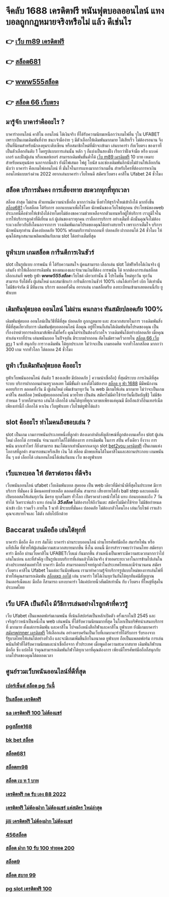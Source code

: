 # จีคลับ 1688 เครดิตฟรี  พนันฟุตบอลออนไลน์   แทงบอลถูกกฏหมายจริงหรือไม่ แล้ว ดีเช่นไร

## 👉 [เว็บ m89 เครดิตฟรี](https://mabet.net/credit-free-50/)
## 👉 [สล็อต681](https://mabet.net/register/)
## 👉 [www555สล็อต](https://mabet.net/credit-free-50/)
## 👉 [สล็อต 66 เว็บตรง](https://mabet.net/)

## มารู้จัก  บาคาร่าคืออะไร ? 

บาคาร่าออนไลน์  คาสิโน ออนไลน์ ได้เงินจริง  ที่ได้รับความนิยมเหนือกว่าเกมไพ่อื่น ๆใน UFABET เพราะเป็นเกมเดิมพันที่ง่าย ชนะเจ้ามือง่าย ๆ มีตัวเลือกให้เดิมพันมากมาย ได้เสียเร็ว ไม่ต้องรอนาน จึงเป็นที่นิยมสำหรับนักลงทุนระดับเซียน หรือสมาชิกใหม่ที่มักจะเข้ามา  เล่นบาคาร่า  กับเว็บตรง ของเราที่   เป็นตัวเลือกอันดับ 1  โดยรูปแบบการเล่นนั้น หลัก ๆ ก็แบ่งเป็นสองฝั่ง เรียกว่าฝั่งเจ้ามือ หรือ แบงค์เกอร์ และฝั่งผู้เล่น หรือเพลย์เยอร์ สามารถเดิมพันขั้นต่ำได้ [เว็บ m89 เครดิตฟรี](https://mabet.net/register/) 10 บาท เหมาะสำหรับคนทุนน้อย นอกจากนี้แล้ว ยังมีไพ่เสมอ ไพ่คู่ โบนัส และช่องเดิมพันอีกนับไม่ถ้วนให้เลือกกัน นับว่า บาคาร่า คือเกมไพ่ออนไลน์ ที่  มั่นใจในการเแทงมากกว่าเกมอื่น สำหรับใครที่ต้องการหาเงินออนไลน์แบบเร่งด่วน 2022 อยากเล่นบาคาร่า เว็บไหนดี  สมัครเว็บตรง คาสิโน Ufabet   24 ชั่วโมง


## สล็อต  บริการมั่นคง การเสี่ยงทาย สะดวกทุกที่ทุกเวลา

 สล็อต ล่าสุด ไม่ผ่าน ตัวแทนมีความน่าเชื่อถือ มากกว่าเดิม ซึ่งทำให้ธุรกิจใหม่เข้าถึงได้ มากยิ่งขึ้น [สล็อต681](https://mabet.net/credit-free-50/) เว็บสล็อต ได้รับการ ออกแบบมาเพื่อใช้โดย นักพนันของเว็บไซต์ทุกคน ประโยชน์ของweb ประเภทนี้คือช่วยให้เข้าถึงได้ง่ายโดยไม่ต้องขอความช่วยเหลือจากตัวแทนหรือผู้ให้บริการ เราภูมิใจในการให้บริการลูกค้าที่ดีเยี่ยม แก่ ผู้เล่นของเราทุกคน เราถือการบริการ อย่างเต็มที่ ดังนั้นคุณจึงไม่ต้อง ระแวงเกี่ยวกับสิ่งใดนอกจากการ วางเดิมพันเกมโปรดของคุณได้อย่างสบายใจ เพราะเราเต็มใจ บริการนักพนันทุกท่าน  มั่งคงปลอดภัย 100% พร้อมบริการฝากถอนที่ ปลอดภัย ฝากถอนได้  24 ชั่วโมง ให้คุณได้สนุกสนานเพลิดเพลินกับเกม  slot  ได้อย่างเต็มที่สุด


## ยูฟ่าเบท  เกมสล็อต การีนตีการเงินชัวร์

 slot เป็นรูปแบบ การพนัน ที่  ได้รับความสนใจ ผู้คนสามารถ เลือกเล่น slot ได้ฟรีหรือได้เงินจริง ผู้เล่นยัง  ทำให้เลือกการเดิมพัน ของตนเองและจำนวนเงินที่ต้อง การพนัน ได้ หากต้องการเล่นสล็อต เลือกเล่นที่ web   ยูฟ่า ***www555สล็อต*** เว็บไชต์ เดียวเท่านั้น มี โปรโมชั่น  ใหม่ทุกวัน ทุกวัน สามารถ รับได้ทั้ง ผู้เล่นใหม่ และสมาชิกเก่า การีนตีการเงินชัวร์ 100% เล่นได้เท่าไหร่ เบิก ได้เท่านั้นไม่มีข้อจำกัด มี มีทีมงาน บริการ ตลอดทั้งคืน  อยากเล่น เกมสล็อตรีบ ลงทะเบียนเข้ามาเลยตอนนี้กับ ยูฟ่าเบท 


##  เดิมพันฟุตบอล ออนไลน์ ไม่ผ่าน คนกลาง ทันสมัยปลอดภัย 100%

 เดิมพันฟุตบอล ออนไลน์เป็นวิธีที่ดีที่สุด ปลอดภัย ถูกกฎหมาย และ สะดวกสบายในการ วางเดิมพันสิ่งที่ดีที่สุดเกี่ยวกับการ เดิมพันฟุตบอลออนไลน์ คือคุณ อยู่ที่ไหนก็เล่นได้เดิมพันทีมโปรดของคุณ เป็นเรื่องง่ายด้วยการคลิกเมาส์เพียงไม่กี่ครั้ง คุณไม่จำเป็นต้องกังวลใจ วางเดิมพันได้อย่างปลอดภัย เมื่อคุณทำเล่นจากที่บ้าน เล่นพนันบอล  ในปัจจุบัน มีระบบฝากถอน อัตโนมัตรวดเร็วถายใน [สล็อต 66 เว็บตรง](https://mabet.net/register/) 1 นาที  สนุกกับ การวางเดิมพัน ได้ทุกประเภท ไม่ว่าจะเป็น เกมยอดฮิต  จากทั่วโลกสล็อต  มากกว่า 300 เกม จากทั่วโลก ได้ตลอด 24 ชั่วโมง


##  ยูฟ่า  เว็บเดิมพันฟุตบอล  คืออะไร 

 ยูฟ่าเว็บพนันออนไลน์ อันดับ 1  ของเอเชีย มีปลอดภัย | ความน่าเชื่อถือ} ที่สุดมีระบบ การเงินดีที่สุด ระบบ บริการฝากถอนผ่านทรูวอลเลท ไม่มีขั้นต่ำ  แทงได้ไม่ต้องรอ [สล็อต ยู ฟ่า 1688](https://mabet.net/20-free-100/) มีมีพนักงาน คอยบริการ  ตลอดทั้งวัน  มี ผู้เล่นใหม่ เพิ่มเข้ามาทุกวัน ใน web มีเกมให้เล่น มากมาย ไม่ว่าจะเป็นเกมคาสิโน สดสล็อต  }พนันฟุตบอลออนไลน์   มวยไทย เป็นต้น  สมัครไม่มีค่าใช้จ่ายวันนี้เปิดบัญชี} ไม่มีข้อกำหนด  1 บาทก็สามารถ เล่นได้  เลือกได้ เล่นได้ทุกที่ทุกเวลาขอเพียงแค่คุณมี มือถือแล้วก็อินเทอร์เน็ตเพียงเท่านี้ก็ เลือกได้ หาเงิน เว็บยูฟ่าเบท เว็บไซต์ยูฟ่าได้แล้ว


##  slot  คืออะไร ทำไมคนถึงชอบเล่น ?

 slot เป็นเกม  เกมการพนันประเภทหนึ่งที่ลูกค้า ต้องเดาลำดับสัญลักษณ์ที่ถูกต้องบนเครื่อง slot   ผู้เล่นใหม่  เลือกได้   การพนัน จำนวนเท่าใดก็ได้ที่ต้องการ การเดิมพัน ในการ สปิน ครั้งเดียว ยิ่งวาง  การพนัน มากเท่าไหร่ ก็ยิ่งสามารถ ชนะได้มากเท่านั้นหากเดาถูก  slot [bet2you เครดิตฟรี](https://mabet.net/20-free-100/) เป็นเกมแห่งโอกาสที่ลูกค้า สามารถชนะหรือเสีย เงิน ได้ สล็อต มักพบเห็นได้ในคาสิโนและสถานประกอบ เกมพนัน อื่น ๆ แต่ เลือกได้ เล่นออนไลน์ได้เช่นกันบน เว็บ ของยูฟ่าเบท 


## เว็บแทงบอล  ให้ อัตราต่อรอง ที่ดีจริง 

 เว็บพนันออนไลน์   ufabet   เว็บเดิมพันบอล สุดยอด เป็น web เดียวที่มีค่าน้ำดีที่สุดในประเทศ มีการบริการ ที่มั่นคง มี มีคนคอยช่วยเหลือ ตลอดทั้งคืน  สามารถ  เสี่ยงทายได้ทั้ง ball step และบอลเต็ง  เปิดบอลสดให้เล่นทุกวัน มีครบ ทุกสโมสร ทั่วโลก เปิดราคาล่วงหน้าให้ได้ แทง ก่อนบอลเตะถึง 7 วัน   ทำได้ วิเคราะห์แล้ว แทง ก่อนได้ ***35สล็อต*** ไม่ต้องรอให้ถึงวันเตะ  สมัครไม่มีค่าใช้จ่าย ไม่มีข้อกำหนด    นำเข้า   เบิก  รวดเร็ว ภายใน 1 นาที มีระบบที่มั่นคง ปลอดภัย ไม่ต้องกลัวโดนโกง เล่นเว็บไซต์ เราแล้วคุณจะสบายใจและ ได้ตัง กลับไปอีกด้วย

##  Baccarat บนมือถือ เล่นได้ทุกที่ 

บาคาร่า มือถือ คือ การ  ล้มโต๊ะ บาคาร่า ผ่านระบบออนไลน์ ผ่านโทรศัพท์มือถือ สมาร์ทโฟน หรือ แท็ปเล็ต ที่ช่วยให้ผู้เล่นมีความสะดวกสบายมากขึ้น ซึ่งใน  ตอนนี้  มีการสำรวจพบว่าว่าคนไทย สมัครบาคาร่า มือถือ ผ่านเว็บคาสิโน UFABETเว็บแม่  กันมากขึ้น ส่วนหนึ่งเป็นเพราะมีความสะดวกมากกว่าไปเล่นในบ่อน และที่สำคัญ เป็นรูปแบบบริการที่เล่นแล้วได้เงินจริง ช่วยลดระยะเวลาในการข้ามไปเล่นในต่างประเทศส่งผลทำให้ บาคาร่า มือถือ สามารถตอบโจทย์ลูกค้าในประเทศไทยและมีจำนวนคน  สมัครเว็บตรง คาสิโน Ufabet   ในแต่ละวันนับพันคน เรามาทำความรู้จักบริการรูปแบบใหม่ของการเล่นไพ่ที่ช่วยให้คุณสามารถเดิมพัน  [สล็อตxo ออโต้](https://bio.link/tisawago) เล่น บาคาร่า ให้ได้เงินทุกวันกันได้ทุกทีแค่มีสัญญาณอินเตอร์เน็ตและ มือถือ ก็สามารถ แทงบาคาร่า ได้แค่ปลายนิ้วสัมผัสเท่านั้น กับ  เว็บตรง  ที่ใหญ่ที่สุดในประเทศไทย


## เว็บ UFA เป็นยังไง มีวีธีการเล่นอย่างไรลูกค้าที่ควรรู้ 

 เว็บ Ufabet เป็นแพลตฟอร์มเกมพนัน ที่เน้นอีสปอร์ตเป็นหลักเปิดตัว ครั้งแรกในปี 2545 และ เจริญก้าวหน้าเป็นหนึ่งใน web  เล่นพนัน ที่ได้รับความนิยมมากที่สุด ในโลกเป็นบริษัทนำเสนอบริการที่ มากมาย ตั้งแต่การเดิมพัน และคาสิโน ไปจนถึงหนังสือกีฬาและคาสิโน ยูฟ่าเบท ยังมีเกมบาคาร่า [สมัครwinner เครดิตฟรี](https://member.mabet.net/?action=login) ให้เลือกเล่น อย่างครบครันเป็นเว็บที่เกมบาคาร่าที่ได้รับการ รับรองจากรัฐบาลไทยให้เล่นได้อย่างทั่วถึง และจะมีเกมเพิ่มขึ้นอีกในอนาคต ยูฟ่าเบท ถือเป็นแพลตฟอร์ม การเล่นพนันกีฬาที่ได้รับความนิยมและน่าเชื่อถือจาก ทั่วประเทศ  เมื่อพูดถึงความสะดวกสบาย เดิมพันกีฬาบนมือถือ ซึ่ง แปลได้ ว่าคุณสามารถเดิมพันกีฬาได้ทุกเวลาที่คุณต้องการ เพียงมีโทรศัพท์มือถือก็สนุกกับ เกมโปรดของคุณได้ตลอดเวลา


## ศูนย์รวมเว็บพนันออนไลน์ที่ดีที่สุด

### [เปอร์เซ็นต์ สล็อต pg วันนี้](https://atom.io/themes/สมัคร%20Slot%20PG%20สล็อต%20true%20wallet%20008%20สล็อต%2020%20รับ%20100%20เว็บตรง100%)
### [ปั่นสล็อต เครดิตฟรี](https://atom.io/themes/สมัคร%20Slot%20PG%20y9%20เครดิตฟรี%20008%20สล็อต%2020%20รับ%20100%20เว็บตรง100%)
### [sa เครดิตฟรี 100 ไม่ต้องแชร์](https://atom.io/themes/สมัคร%20Slot%20PG%20ส%20กาย%20สปอร์ต%20สล็อต%20008%20สล็อต%2020%20รับ%20100%20เว็บตรง100%)
### [pgสล็อต168](https://atom.io/themes/สมัคร%20Slot%20PG%20สล็อต249%20008%20สล็อต%2020%20รับ%20100%20เว็บตรง100%)
### [bk bet สล็อต](https://atom.io/themes/สมัคร%20Slot%20PG%20เฮง%20เฮง%20เฮง%20สล็อต999%20008%20สล็อต%2020%20รับ%20100%20เว็บตรง100%)
### [สล็อต681](https://atom.io/themes/สมัคร%20Slot%20PG%20sky%20sport%20สล็อต%20008%20สล็อต%2020%20รับ%20100%20เว็บตรง100%)
### [สล็อตm98](https://atom.io/themes/สมัคร%20Slot%20PG%20สล็อต1688เครดิตฟรี50%20008%20สล็อต%2020%20รับ%20100%20เว็บตรง100%)
### [สล็อต เบ ท 1 บาท](https://atom.io/themes/สมัคร%20Slot%20PG%20เครดิตฟรี%20pg%20008%20สล็อต%2020%20รับ%20100%20เว็บตรง100%)
### [เครดิตฟรี กด รับ เอง 88 2022](https://atom.io/themes/สมัคร%20Slot%20PG%20รวมเว็บ%20wow%20slot%20เครดิตฟรี%20008%20สล็อต%2020%20รับ%20100%20เว็บตรง100%)
### [เครดิตฟรี ไม่ต้องฝาก ไม่ต้องแชร์ แค่สมัคร ใหม่ล่าสุด](https://atom.io/themes/สมัคร%20Slot%20PG%20pg168%20เครดิตฟรี%2050%20008%20สล็อต%2020%20รับ%20100%20เว็บตรง100%)
### [jili เครดิตฟรี ไม่ต้องฝาก ไม่ต้องแชร์](https://atom.io/themes/สมัคร%20Slot%20PG%20ae%20gaming%20เครดิตฟรี%2050%20008%20สล็อต%2020%20รับ%20100%20เว็บตรง100%)
### [456สล็อต](https://atom.io/themes/สมัคร%20Slot%20PG%20สล็อตxo%20008%20สล็อต%2020%20รับ%20100%20เว็บตรง100%)
### [สล็อต ฝาก 10 รับ 100 ทำยอด 200](https://atom.io/themes/สมัคร%20Slot%20PG%20bkk%20สล็อต%20008%20สล็อต%2020%20รับ%20100%20เว็บตรง100%)
### [สล็อต9](https://atom.io/themes/สมัคร%20Slot%20PG%20โหลด%20สล็อต%20168%20008%20สล็อต%2020%20รับ%20100%20เว็บตรง100%)
### [สล็อต สบาย 99](https://atom.io/themes/สมัคร%20Slot%20PG%20superslot%20เครดิตฟรี%2050%20ใหม่%20ๆ%20008%20สล็อต%2020%20รับ%20100%20เว็บตรง100%)
### [pg slot เครดิตฟรี 100](https://atom.io/themes/สมัคร%20Slot%20PG%20superslot%20444%20เครดิตฟรี%2050%20008%20สล็อต%2020%20รับ%20100%20เว็บตรง100%)
